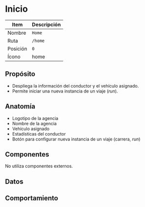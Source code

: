 # Inicio

| Item     | Descripción                                         |
| -------- | --------------------------------------------------- |
| Nombre   | `Home`                                              |
| Ruta     | `/home`                                             |
| Posición | `0`                                                 |
| Ícono    | <span class="material-symbols-outlined">home</span> |

## Propósito

- Despliega la información del conductor y el vehículo asignado.
- Permite iniciar una nueva instancia de un viaje (_run_).

## Anatomía

- Logotipo de la agencia
- Nombre de la agencia
- Vehículo asignado
- Estadísticas del conductor
- Botón para configurar nueva instancia de un viaje (carrera, _run_)

## Componentes

No utiliza componentes externos.

## Datos

## Comportamiento
